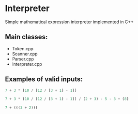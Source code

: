 # Interpreter
Simple mathematical expression interpreter implemented in C++

## Main classes:
* Token.cpp
* Scanner.cpp
* Parser.cpp
* Interpreter.cpp

## Examples of valid inputs:

```python
7 + 3 * (10 / (12 / (3 + 1) - 1))

7 + 3 * (10 / (12 / (3 + 1) - 1)) / (2 + 3) - 5 - 3 + (8)

7 + (((3 + 2)))
```
